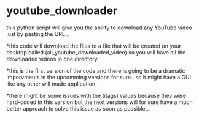 # youtube_downloader
this python script will give you the ability to download any YouTube video just by pasting the URL...  


*this code will download the files to a file that will be created on your desktop called (all_youtube_downloaded_video) so you will have all the downloaded videos in one directory.

*this is the first version of the code and there is going to be a dramatic imporvments in the upcomming versions for sure.. so it might have a GUI like any other will made application.

*there might be some issues with the (itags) values because they were hard-coded in this version but the next versions will for sure have a much better approach to solve this issue as soon as possible...

